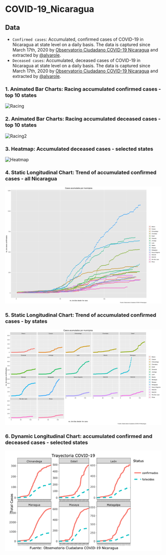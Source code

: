 # COVID-19_Nicaragua

## Data
- `Confirmed cases`: Accumulated, confirmed cases of COVID-19 in Nicaragua at state level on a daily basis. The data is captured since March 17th, 2020 by [Observatorio Ciudadano COVID-19 Nicaragua](https://observatorioni.org/) and extracted by [@alvarole](https://github.com/alvarole/shinden/blob/master/covid19/data/observatorioNic_confirmados.csv).
- `Deceased cases`: Accumulated, deceased cases of COVID-19 in Nicaragua at state level on a daily basis. The data is captured since March 17th, 2020 by [Observatorio Ciudadano COVID-19 Nicaragua](https://observatorioni.org/) and extracted by [@alvarole](https://github.com/alvarole/shinden/blob/master/covid19/data/observatorioNic_fallecidos.csv).

### 1. Animated Bar Charts: Racing accumulated confirmed cases - top 10 states
![Racing](https://github.com/quinrod/COVID-19_Nicaragua/blob/master/figures/confirmados%20.gif)

### 2. Animated Bar Charts: Racing accumulated deceased cases - top 10 states
![Racing2](https://github.com/quinrod/COVID-19_Nicaragua/blob/master/figures/fallecidos%20.gif)

### 3. Heatmap: Accumulated deceased cases - selected states
![Heatmap](https://github.com/quinrod/COVID-19_Nicaragua/blob/master/figures/%20heatmap.png)

### 4. Static Longitudinal Chart: Trend of accumulated confirmed cases - all Nicaragua
![All Nicaragua](https://github.com/quinrod/COVID-19_Nicaragua/blob/master/figures/%20todos%20en%20una.png)

### 5. Static Longitudinal Chart: Trend of accumulated confirmed cases - by states
![By States](https://github.com/quinrod/COVID-19_Nicaragua/blob/master/figures/por%20municipio.png)

### 6. Dynamic Longitudinal Chart: accumulated confirmed and deceased cases - selected states
![Dinamico](https://github.com/quinrod/COVID-19_Nicaragua/blob/master/figures/dinamo.png)


